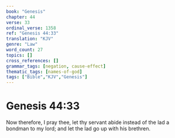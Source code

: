 ```yaml
---
book: "Genesis"
chapter: 44
verse: 33
ordinal_verse: 1358
ref: "Genesis 44:33"
translation: "KJV"
genre: "Law"
word_count: 27
topics: []
cross_references: []
grammar_tags: [negation, cause-effect]
thematic_tags: [names-of-god]
tags: ["Bible","KJV","Genesis"]
---
```


# Genesis 44:33

Now therefore, I pray thee, let thy servant abide instead of the lad a bondman to my lord; and let the lad go up with his brethren.
